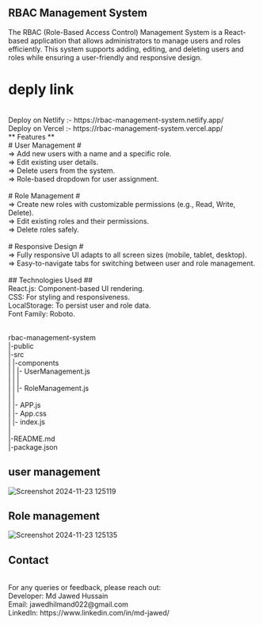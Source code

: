 
## RBAC Management System ##

The RBAC (Role-Based Access Control) Management System is a React-based application that allows administrators to manage users and roles efficiently. This system supports adding, editing, and deleting users and roles while ensuring a user-friendly and responsive design.
</br>
# deply link
</br>
  Deploy on Netlify :- https://rbac-management-system.netlify.app/
  </br>
  Deploy on Vercel :-  https://rbac-management-system.vercel.app/
  </br>
** Features **
</br>
# User Management #
</br>
=> Add new users with a name and a specific role.
</br>
=> Edit existing user details.
</br>
=> Delete users from the system.
</br>
=> Role-based dropdown for user assignment.
</br>
</br>
# Role Management #
</br>
=> Create new roles with customizable permissions (e.g., Read, Write, Delete).
</br>
=> Edit existing roles and their permissions.
</br>
=> Delete roles safely.
</br>
</br>
# Responsive Design #
</br>
=> Fully responsive UI adapts to all screen sizes (mobile, tablet, desktop).
</br>
=> Easy-to-navigate tabs for switching between user and role management.
</br>
</br>
## Technologies Used ##
</br>
React.js: Component-based UI rendering.
</br>
CSS: For styling and responsiveness.
</br>
LocalStorage: To persist user and role data.
</br>
Font Family: Roboto.
</br></br>


rbac-management-system
</br>
|-public
</br>
|-src
</br>
|  |-components
</br>
| | |- UserManagement.js
</br> 
| | |
</br>
| | |- RoleManagement.js
</br>
| |
</br>
|  |- APP.js
 </br>
|  |- App.css
 </br>
|  |- index.js
</br>
|
</br>
|-README.md
</br>
|-package.json

## user management 
![Screenshot 2024-11-23 125119](https://github.com/user-attachments/assets/53fcb212-ba6c-4805-81ed-6263e708537c)

## Role management

![Screenshot 2024-11-23 125135](https://github.com/user-attachments/assets/09fb6313-94f2-4e2f-bab6-0df646decf67)

## Contact ##
</br>
For any queries or feedback, please reach out:
</br>
Developer: Md Jawed Hussain
</br>
Email: jawedhilmand022@gmail.com
</br>
LinkedIn: https://www.linkedin.com/in/md-jawed/


